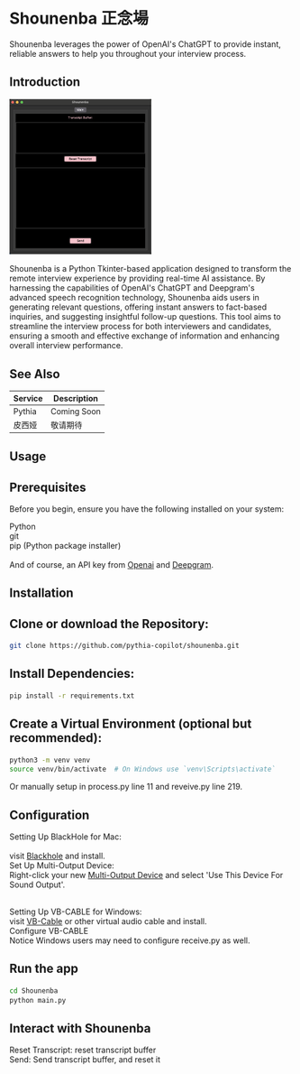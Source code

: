 # Shounenba 正念場

Shounenba leverages the power of OpenAI's ChatGPT to provide instant, reliable answers to help you throughout your interview process.

## Introduction

<img src="/1.png" alt="Tkinter Interface" width=50%/>

Shounenba is a Python Tkinter-based application designed to transform the remote interview experience by providing real-time AI assistance. By harnessing the capabilities of OpenAI's ChatGPT and Deepgram's advanced speech recognition technology, Shounenba aids users in generating relevant questions, offering instant answers to fact-based inquiries, and suggesting insightful follow-up questions. This tool aims to streamline the interview process for both interviewers and candidates, ensuring a smooth and effective exchange of information and enhancing overall interview performance.

## See Also

| Service  | Description |
| ------------- | ------------- |
| Pythia  | Coming Soon  |
| 皮西娅  | 敬请期待  |

## Usage

## Prerequisites

Before you begin, ensure you have the following installed on your system:

Python <br />
git <br />
pip (Python package installer) <br />
<br />
And of course, an API key from [Openai](https://platform.openai.com/) and [Deepgram](https://deepgram.com).

## Installation

## Clone or download the Repository:

```bash
git clone https://github.com/pythia-copilot/shounenba.git
```

## Install Dependencies:

```bash
pip install -r requirements.txt
```

## Create a Virtual Environment (optional but recommended):

```bash
python3 -m venv venv
source venv/bin/activate  # On Windows use `venv\Scripts\activate`
```
Or manually setup in process.py line 11 and reveive.py line 219.

## Configuration

Setting Up BlackHole for Mac: <br />
<br />
visit [Blackhole](https://github.com/ExistentialAudio/BlackHole) and install. <br />
Set Up Multi-Output Device: <br />
Right-click your new [Multi-Output Device](https://github.com/ExistentialAudio/BlackHole/wiki/Multi-Output-Device) and select 'Use This Device For Sound Output'.
<br />
<br />

Setting Up VB-CABLE for Windows: <br />
visit [VB-Cable](https://vb-audio.com/Cable/index.htm) or other virtual audio cable and install. <br />
Configure VB-CABLE  <br />
Notice Windows users may need to configure receive.py as well. <br />

## Run the app

```bash
cd Shounenba
python main.py
```

## Interact with Shounenba
Reset Transcript: reset transcript buffer <br />
Send: Send transcript buffer, and reset it


